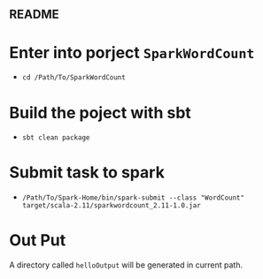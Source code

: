 README
-------------------------

# Enter into porject `SparkWordCount`
* `cd /Path/To/SparkWordCount`

# Build the poject with sbt
* `sbt clean package`

# Submit task to spark
* `/Path/To/Spark-Home/bin/spark-submit --class "WordCount"  target/scala-2.11/sparkwordcount_2.11-1.0.jar`

# Out Put
A directory called `helloOutput` will be generated in current path.